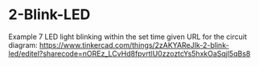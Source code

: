 # 2-Blink-LED
Example 7
LED light blinking within the set time given
URL for the circuit diagram: https://www.tinkercad.com/things/2zAKYAReJIk-2-blink-led/editel?sharecode=nOREz_LCvHd8fpvrtlU0zzoztcYs5hxkOaSqjl5qBs8
